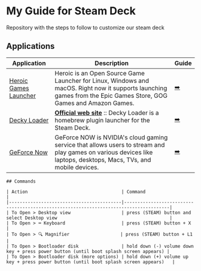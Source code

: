 # My Guide for Steam Deck

Repository with the steps to follow to customize our steam deck

## Applications


| Application                                                                           | Description                                                                                                                                                       | Guide                                 |
|---------------------------------------------------------------------------------------|-------------------------------------------------------------------------------------------------------------------------------------------------------------------|---------------------------------------|
| [Heroic Games Launcher](https://github.com/Heroic-Games-Launcher/HeroicGamesLauncher) | Heroic is an Open Source Game Launcher for Linux, Windows and macOS. Right now it supports launching games from the Epic Games Store, GOG Games and Amazon Games. | [➡️](./HeroicGamesLauncher/README.md) |
| [Decky Loader](https://github.com/SteamDeckHomebrew/decky-loader)                     | [**Official web site**](https://decky.xyz/) :: Decky Loader is a homebrew plugin launcher for the Steam Deck.                                                     | [➡️](./DeckyLoader/README.md)         |
| [GeForce Now](https://www.nvidia.com/es-es/geforce-now/)                              | GeForce NOW is NVIDIA's cloud gaming service that allows users to stream and play games on various devices like laptops, desktops, Macs, TVs, and mobile devices. | [➡️](geforcenow/README.md)           |


~~~~
## Commands

| Action                                   | Command                                                                               |
|------------------------------------------|---------------------------------------------------------------------------------------|
| To Open > Desktop view                   | press (STEAM) button and select Desktop view                                          |
| To Open > ⌨ Keyboard                     | press (STEAM) button + X                                                              |
| To Open > 🔍 Magnifier                   | press (STEAM) button + L1                                                             |
| To Open > Bootloader disk                | hold down (-) volume down key + press power button (until boot splash screen appears) |
| To Open > Bootloader disk (more options) | hold down (+) volume up key + press power button (until boot splash screen appears)   | 
